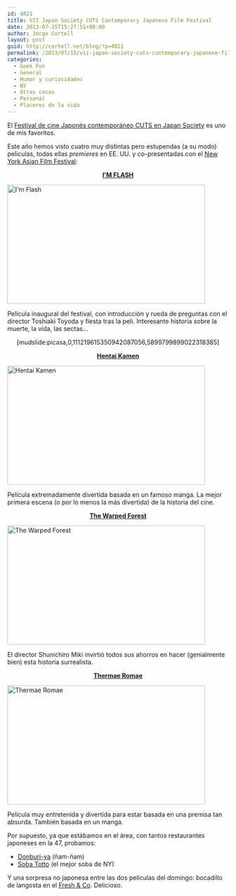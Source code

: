 ```yaml
---
id: 4821
title: VII Japan Society CUTS Contemporary Japanese Film Festival
date: 2013-07-15T15:27:51+00:00
author: Jorge Cortell
layout: post
guid: http://cortell.net/blog/?p=4821
permalink: /2013/07/15/vii-japan-society-cuts-contemporary-japanese-film-festival/
categories:
  - Geek Fun
  - General
  - Humor y curiosidades
  - NY
  - Otras cosas
  - Personal
  - Placeres de la vida
---
```

El <a title="http://www.japansociety.org/japan-cuts-2013" href="http://www.japansociety.org/japan-cuts-2013" target="_blank">Festival de cine Japonés contemporáneo CUTS en Japan Society</a> es uno de mis favoritos.

Este año hemos visto cuatro muy distintas pero estupendas (a su modo) películas, todas ellas _premieres_ en EE. UU. y co-presentadas con el <a title="http://subwaycinema.com/nyaff13/" href="http://subwaycinema.com/nyaff13/" target="_blank">New York Asian Film Festival</a>:

<p style="text-align: center">
  <a title="http://www.japansociety.org/event/im-flash" href="http://www.japansociety.org/event/im-flash" target="_blank"><strong>I&#8217;M FLASH</strong></a>
</p>

<img class="aligncenter" alt="I'm Flash" src="http://www.japansociety.org/resources/legacy/event/Website_large_flash.jpg" width="450" height="271" />

Película inaugural del festival, con introducción y rueda de preguntas con el director Toshiaki Toyoda y fiesta tras la peli. Interesante historia sobre la muerte, la vida, las sectas&#8230;

<p style="text-align: center">
  [mudslide:picasa,0,111219615350942087056,5899799899022318385]
</p>

<p style="text-align: center">
</p>

<p style="text-align: center">
  <a title="http://www.japansociety.org/event/hentai-kamen-forbidden-super-hero" href="http://www.japansociety.org/event/hentai-kamen-forbidden-super-hero" target="_blank"><strong>Hentai Kamen</strong></a>
</p>

<img class="aligncenter" alt="Hentai Kamen" src="http://www.japansociety.org/resources/legacy/event/Website_large_hentai.jpg" width="450" height="271" />

Película extremadamente divertida basada en un famoso manga. La mejor primera escena (o por lo menos la más divertida) de la historia del cine.

<p style="text-align: center">
</p>

<p style="text-align: center">
  <a title="http://www.japansociety.org/event/the-warped-forest" href="http://www.japansociety.org/event/the-warped-forest" target="_blank"><strong>The Warped Forest</strong></a>
</p>

<img class="aligncenter" alt="The Warped Forest" src="http://www.japansociety.org/resources/legacy/event/Website_large_warped.jpg" width="450" height="271" />

El director Shunichiro Miki invirtió todos sus ahorros en hacer (genialmente bien) esta historia surrealista.

<p style="text-align: center">
</p>

<p style="text-align: center">
  <strong><a title="http://www.japansociety.org/event/thermae-romae-1" href="http://www.japansociety.org/event/thermae-romae-1" target="_blank">Thermae Romae</a></strong>
</p>

<img class="aligncenter" alt="Thermae Romae" src="http://www.japansociety.org/resources/legacy/event/Website_large_romae.jpg" width="450" height="271" />

Película muy entretenida y divertida para estar basada en una premisa tan absurda. También basada en un manga.

<p style="text-align: center">
</p>

Por supuesto, ya que estábamos en el área, con tantos restaurantes japoneses en la 47, probamos:

  * <a title="http://donburiyanyc.com" href="http://donburiyanyc.com" target="_blank">Donburi-ya</a> (ñam-ñam)
  * <a title="http://www.sobatotto.com" href="http://www.sobatotto.com" target="_blank">Soba Totto</a> (el mejor soba de NY)

Y una sorpresa no japonesa entre las dos películas del domingo: bocadillo de langosta en el <a title="http://www.freshandconyc.com" href="http://www.freshandconyc.com" target="_blank">Fresh & Co</a>. Delicioso.